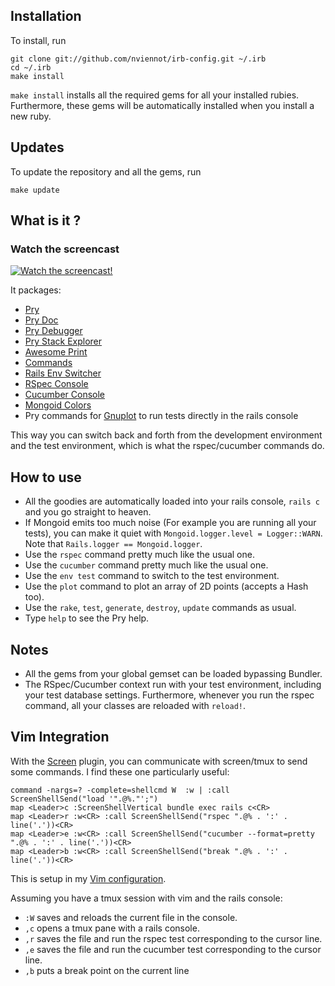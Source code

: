 Installation
------------

To install, run

    git clone git://github.com/nviennot/irb-config.git ~/.irb
    cd ~/.irb
    make install

`make install` installs all the required gems for all your installed rubies.
Furthermore, these gems will be automatically installed when you install a new
ruby.

Updates
--------

To update the repository and all the gems, run

    make update

What is it ?
------------

### Watch the screencast

[![Watch the screencast!](https://s3.amazonaws.com/velvetpulse/screencasts/irb-config-screencast.jpg)](http://velvetpulse.com/2012/11/19/improve-your-ruby-workflow-by-integrating-vim-tmux-pry/)

It packages:
- [Pry](https://github.com/pry/pry)
- [Pry Doc](https://github.com/pry/pry-doc)
- [Pry Debugger](https://github.com/nixme/pry-debugger)
- [Pry Stack Explorer](https://github.com/pry/pry-stack_explorer)
- [Awesome Print](https://github.com/michaeldv/awesome_print)
- [Commands](https://github.com/rails/commands)
- [Rails Env Switcher](https://github.com/nviennot/rails-env-switcher)
- [RSpec Console](https://github.com/nviennot/rspec-console)
- [Cucumber Console](https://github.com/nviennot/cucumber-console)
- [Mongoid Colors](https://github.com/nviennot/mongoid-colors)
- Pry commands for [Gnuplot](https://github.com/rdp/ruby_gnuplot)
  to run tests directly in the rails console

This way you can switch back and forth from the development environment and the
test environment, which is what the rspec/cucumber commands do.

How to use
----------

* All the goodies are automatically loaded into your rails console, `rails c`
  and you go straight to heaven.
* If Mongoid emits too much noise (For example you are running all your tests),
  you can make it quiet with `Mongoid.logger.level = Logger::WARN`.  Note that
  `Rails.logger == Mongoid.logger`.
* Use the `rspec` command pretty much like the usual one.
* Use the `cucumber` command pretty much like the usual one.
* Use the `env test` command to switch to the test environment.
* Use the `plot` command to plot an array of 2D points (accepts a Hash too).
* Use the `rake`, `test`, `generate`, `destroy`, `update` commands as usual.
* Type `help` to see the Pry help.

Notes
-----

* All the gems from your global gemset can be loaded bypassing Bundler.
* The RSpec/Cucumber context run with your test environment, including your test
  database settings.  Furthermore, whenever you run the rspec command, all your
  classes are reloaded with `reload!`.

Vim Integration
----------------

With the [Screen](https://github.com/ervandew/screen) plugin, you can
communicate with screen/tmux to send some commands. I find these one
particularly useful:

    command -nargs=? -complete=shellcmd W  :w | :call ScreenShellSend("load '".@%."';")
    map <Leader>c :ScreenShellVertical bundle exec rails c<CR>
    map <Leader>r :w<CR> :call ScreenShellSend("rspec ".@% . ':' . line('.'))<CR>
    map <Leader>e :w<CR> :call ScreenShellSend("cucumber --format=pretty ".@% . ':' . line('.'))<CR>
    map <Leader>b :w<CR> :call ScreenShellSend("break ".@% . ':' . line('.'))<CR>

This is setup in my [Vim configuration](https://github.com/nviennot/vim-config/).

Assuming you have a tmux session with vim and the rails console:
* `:W` saves and reloads the current file in the console.
* `,c` opens a tmux pane with a rails console.
* `,r` saves the file and run the rspec test corresponding to the cursor line.
* `,e` saves the file and run the cucumber test corresponding to the cursor line.
* `,b` puts a break point on the current line
